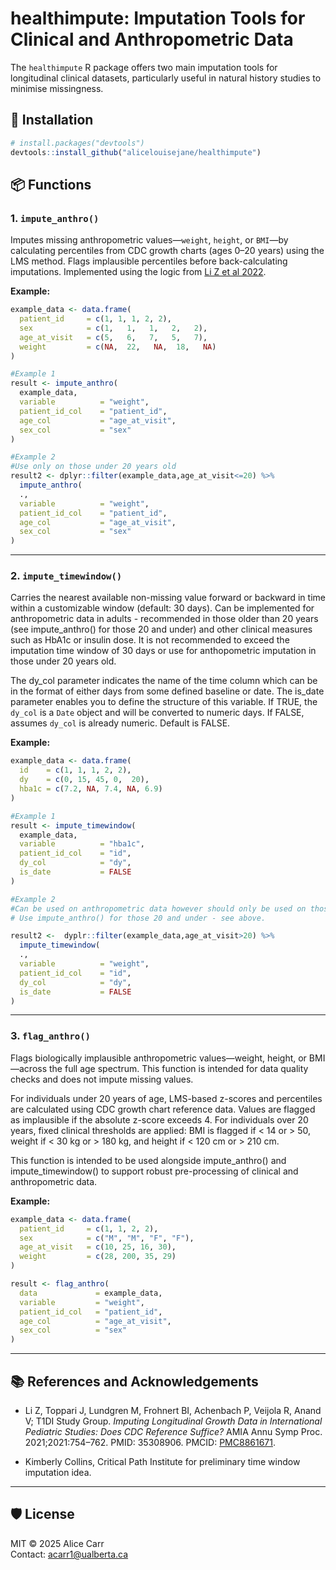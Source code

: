 healthimpute: Imputation Tools for Clinical and Anthropometric Data
================

The `healthimpute` R package offers two main imputation tools for
longitudinal clinical datasets, particularly useful in natural history
studies to minimise missingness.

## 🧠 Installation

``` r
# install.packages("devtools")
devtools::install_github("alicelouisejane/healthimpute")
```

## 📦 Functions

### 1. `impute_anthro()`

Imputes missing anthropometric values—`weight`, `height`, or `BMI`—by
calculating percentiles from CDC growth charts (ages 0–20 years) using
the LMS method. Flags implausible percentiles before back-calculating
imputations. Implemented using the logic from [Li Z et al
2022](https://www.ncbi.nlm.nih.gov/pmc/articles/PMC8861671/).

**Example:**

``` r
example_data <- data.frame(
  patient_id     = c(1, 1, 1, 2, 2),
  sex            = c(1,   1,   1,   2,   2),
  age_at_visit   = c(5,   6,   7,   5,   7),
  weight         = c(NA,  22,   NA,  18,   NA)
)

#Example 1
result <- impute_anthro(
  example_data,
  variable          = "weight",
  patient_id_col    = "patient_id",
  age_col           = "age_at_visit",
  sex_col           = "sex"
)

#Example 2
#Use only on those under 20 years old
result2 <- dplyr::filter(example_data,age_at_visit<=20) %>%
  impute_anthro(
  .,
  variable          = "weight",
  patient_id_col    = "patient_id",
  age_col           = "age_at_visit",
  sex_col           = "sex"
)
```

------------------------------------------------------------------------

### 2. `impute_timewindow()`

Carries the nearest available non-missing value forward or backward in
time within a customizable window (default: 30 days). Can be implemented
for anthropometric data in adults - recommended in those older than 20
years (see impute_anthro() for those 20 and under) and other clinical
measures such as HbA1c or insulin dose. It is not recommended to exceed
the imputation time window of 30 days or use for anthopometric
imputation in those under 20 years old.

The dy_col parameter indicates the name of the time column which can be
in the format of either days from some defined baseline or date. The
is_date parameter enables you to define the structure of this variable.
If TRUE, the `dy_col` is a `Date` object and will be converted to
numeric days. If FALSE, assumes `dy_col` is already numeric. Default is
FALSE.

**Example:**

``` r
example_data <- data.frame(
  id    = c(1, 1, 1, 2, 2),
  dy    = c(0, 15, 45, 0,  20),
  hba1c = c(7.2, NA, 7.4, NA, 6.9)
)

#Example 1
result <- impute_timewindow(
  example_data,
  variable          = "hba1c",
  patient_id_col    = "id",
  dy_col            = "dy",
  is_date           = FALSE
)

#Example 2
#Can be used on anthropometric data however should only be used on those over 20 years old.
# Use impute_anthro() for those 20 and under - see above. 

result2 <-  dyplr::filter(example_data,age_at_visit>20) %>%
  impute_timewindow(
  .,
  variable          = "weight",
  patient_id_col    = "id",
  dy_col            = "dy",
  is_date           = FALSE
)
```

------------------------------------------------------------------------

### 3. `flag_anthro()`

Flags biologically implausible anthropometric values—weight, height, or
BMI—across the full age spectrum. This function is intended for data
quality checks and does not impute missing values.

For individuals under 20 years of age, LMS-based z-scores and
percentiles are calculated using CDC growth chart reference data. Values
are flagged as implausible if the absolute z-score exceeds 4. For
individuals over 20 years, fixed clinical thresholds are applied: BMI is
flagged if \< 14 or \> 50, weight if \< 30 kg or \> 180 kg, and height
if \< 120 cm or \> 210 cm.

This function is intended to be used alongside impute_anthro() and
impute_timewindow() to support robust pre-processing of clinical and
anthropometric data.

**Example:**

``` r
example_data <- data.frame(
  patient_id     = c(1, 1, 2, 2),
  sex            = c("M", "M", "F", "F"),
  age_at_visit   = c(10, 25, 16, 30),
  weight         = c(28, 200, 35, 29)
)

result <- flag_anthro(
  data             = example_data,
  variable         = "weight",
  patient_id_col   = "patient_id",
  age_col          = "age_at_visit",
  sex_col          = "sex"
)
```

------------------------------------------------------------------------

## 📚 References and Acknowledgements

- Li Z, Toppari J, Lundgren M, Frohnert BI, Achenbach P, Veijola R,
  Anand V; T1DI Study Group. *Imputing Longitudinal Growth Data in
  International Pediatric Studies: Does CDC Reference Suffice?* AMIA
  Annu Symp Proc. 2021;2021:754–762. PMID: 35308906. PMCID:
  [PMC8861671](https://www.ncbi.nlm.nih.gov/pmc/articles/PMC8861671/).

- Kimberly Collins, Critical Path Institute for preliminary time window
  imputation idea.

------------------------------------------------------------------------

## 🛡️ License

MIT © 2025 Alice Carr  
Contact: <acarr1@ualberta.ca>
